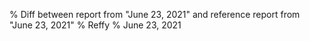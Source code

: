 % Diff between report from "June 23, 2021" and reference report from "June 23, 2021"
% Reffy
% June 23, 2021

